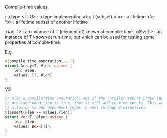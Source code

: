 Compile-time values.

<T> : a type
<T: U> : a type implementing a trait (subset)
<'a> : a lifetime
<'a: 'b> : a lifetime subset of another lifetime

<#v: T> : an instance of T (element of) known at compile-time.
<@v: T> : an instance of T known at run-time, but which can be used for testing
    some properties at compile-time.

E.g.

```rust
#[compile_time_annotation(...)]
struct Array<T, #len: usize> {
    len: #len,
    values: [T, #len]
}
```

VS

```rust
// Also a compile-time annotation, but if the compiler cannot prove that the
// provided condition is true, then it will add runtime checks. This would
// allow us to add dependent types to rust through @-directives.
@[assert(@len == values.@len)]
struct Vec<T, @len: usize> {
    len: @len,
    values: Box<[T]>,
}
```
